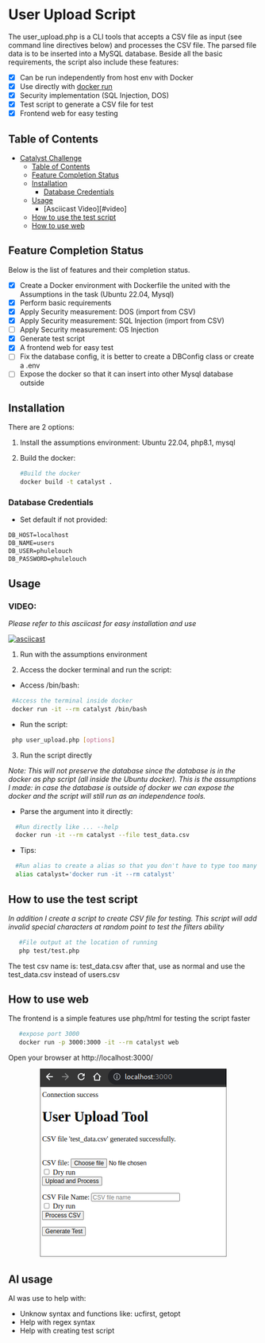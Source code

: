 # User Upload Script

The user_upload.php is a CLI tools that accepts a CSV file as input (see command line directives below) and processes the CSV file. The parsed file data is to be inserted into a MySQL database.
Beside all the basic requirements, the script also include these features:

- [x] Can be run independently from host env with Docker
- [x] Use directly with [docker run](#usage) 
- [x] Security implementation (SQL Injection, DOS)
- [x] Test script to generate a CSV file for test
- [x] Frontend web for easy testing

## Table of Contents

- [Catalyst Challenge](#catalyst_challenge)
  - [Table of Contents](#table-of-contents)
  - [Feature Completion Status](#features-completion-status)
  - [Installation](#installation)
    - [Database Credentials](#database-credentials)
  - [Usage](#usage)
    - [Asciicast Video][#video]
  - [How to use the test script](#how-to-use-the-test-script)
  - [How to use web](#how-to-use-web)

## Feature Completion Status


Below is the list of features and their completion status. 

- [x] Create a Docker environment with Dockerfile the united with the Assumptions in the task (Ubuntu 22.04, Mysql)
- [x] Perform basic requirements
- [x] Apply Security measurement: DOS (import from CSV)
- [x] Apply Security measurement: SQL Injection (import from CSV)
- [ ] Apply Security measurement: OS Injection
- [x] Generate test script 
- [x] A frontend web for easy test
- [ ] Fix the database config, it is better to create a DBConfig class or create a .env 
- [ ] Expose the docker so that it can insert into other Mysql database outside

## Installation
There are 2 options:

1. Install the assumptions environment: Ubuntu 22.04, php8.1, mysql

2. Build the docker:
   ```bash
   #Build the docker
   docker build -t catalyst .
   ```
### Database Credentials

- Set default if not provided:

```env
DB_HOST=localhost 
DB_NAME=users
DB_USER=phulelouch 
DB_PASSWORD=phulelouch
```


## Usage

### VIDEO:
*Please refer to this asciicast for easy installation and use*

[![asciicast](https://asciinema.org/a/ERHWJtk7uQeMncFOaNID5Q0ah.svg)](https://asciinema.org/a/ERHWJtk7uQeMncFOaNID5Q0ah)

1. Run with the assumptions environment

2. Access the docker terminal and run the script:
  - Access /bin/bash:
  ```bash
   #Access the terminal inside docker
   docker run -it --rm catalyst /bin/bash
   ```
  - Run the script:
   ```bash
    php user_upload.php [options]  
   ```

3. Run the script directly

*Note: This will not preserve the database since the database is in the docker as php script (all inside the Ubuntu docker).*
*This is the assumptions I made: in case the database is outside of docker we can expose the docker and the script will still run as an independence tools.*

  - Parse the argument into it directly:
  ```bash
    #Run directly like ... --help
    docker run -it --rm catalyst --file test_data.csv
  ```
  - Tips:
  ```bash
    #Run alias to create a alias so that you don't have to type too many times
    alias catalyst='docker run -it --rm catalyst'
  ```


## How to use the test script
*In addition I create a script to create CSV file for testing. This script will add invalid special characters at random point to test the filters ability*

 ```bash
    #File output at the location of running
    php test/test.php
```
The test csv name is: test_data.csv after that, use as normal and use the test_data.csv instead of users.csv

## How to use web

The frontend is a simple features use php/html for testing the script faster

 ```bash
    #expose port 3000
    docker run -p 3000:3000 -it --rm catalyst web
```
Open your browser at http://localhost:3000/

<p align="center">
  <img src="web.png" alt="Frontend example">
</p>

## AI usage

AI was use to help with:
- Unknow syntax and functions like: ucfirst, getopt
- Help with regex syntax
- Help with creating test script



